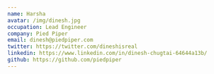 ```yaml
---
name: Harsha
avatar: /img/dinesh.jpg
occupation: Lead Engineer
company: Pied Piper
email: dinesh@piedpiper.com
twitter: https://twitter.com/dineshisreal
linkedin: https://www.linkedin.com/in/dinesh-chugtai-64644a13b/
github: https://github.com/piedpiper
---
```

